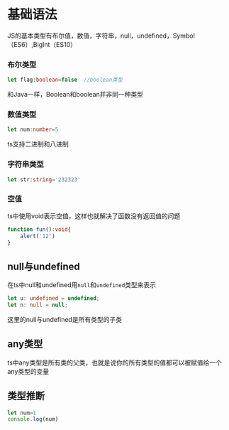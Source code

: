 # 基础语法

JS的基本类型有布尔值，数值，字符串，null，undefined，Symbol（ES6）,BigInt（ES10）

### 布尔类型

```ts
let flag:boolean=false  //boolean类型
```

和Java一样，Boolean和boolean并非同一种类型

### 数值类型

```ts
let num:number=5
```

ts支持二进制和八进制

### 字符串类型

```ts
let str:string='232323'
```

### 空值

ts中使用void表示空值，这样也就解决了函数没有返回值的问题

```ts
function fun():void{
	alert('12')
}
```

## null与undefined

在ts中null和undefined用`null`和`undefined`类型来表示

```ts
let u: undefined = undefined;
let n: null = null;
```

这里的null与undefined是所有类型的子类

## any类型

ts中any类型是所有类的父类，也就是说你的所有类型的值都可以被赋值给一个any类型的变量

## 类型推断

```ts
let num=1  
console.log(num)
```

